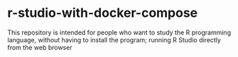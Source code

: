 # r-studio-with-docker-compose
This repository is intended for people who want to study the R programming language, without having to install the program; running R Studio directly from the web browser
